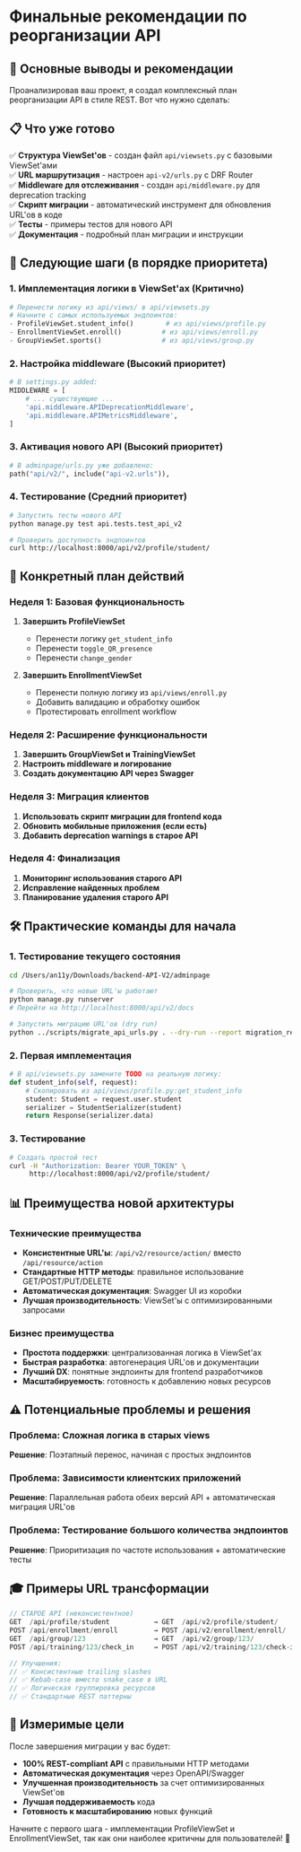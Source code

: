 # Финальные рекомендации по реорганизации API

## 🎯 Основные выводы и рекомендации

Проанализировав ваш проект, я создал комплексный план реорганизации API в стиле REST. Вот что нужно сделать:

## 📋 Что уже готово

✅ **Структура ViewSet'ов** - создан файл `api/viewsets.py` с базовыми ViewSet'ами  
✅ **URL маршрутизация** - настроен `api-v2/urls.py` с DRF Router  
✅ **Middleware для отслеживания** - создан `api/middleware.py` для deprecation tracking  
✅ **Скрипт миграции** - автоматический инструмент для обновления URL'ов в коде  
✅ **Тесты** - примеры тестов для нового API  
✅ **Документация** - подробный план миграции и инструкции  

## 🚀 Следующие шаги (в порядке приоритета)

### 1. Имплементация логики в ViewSet'ах (Критично)
```python
# Перенести логику из api/views/ в api/viewsets.py
# Начните с самых используемых эндпоинтов:
- ProfileViewSet.student_info()        # из api/views/profile.py
- EnrollmentViewSet.enroll()          # из api/views/enroll.py  
- GroupViewSet.sports()               # из api/views/group.py
```

### 2. Настройка middleware (Высокий приоритет)
```python
# В settings.py added:
MIDDLEWARE = [
    # ... существующие ...
    'api.middleware.APIDeprecationMiddleware',
    'api.middleware.APIMetricsMiddleware',
]
```

### 3. Активация нового API (Высокий приоритет)
```python
# В adminpage/urls.py уже добавлено:
path("api/v2/", include("api-v2.urls")),
```

### 4. Тестирование (Средний приоритет)
```bash
# Запустить тесты нового API
python manage.py test api.tests.test_api_v2

# Проверить доступность эндпоинтов
curl http://localhost:8000/api/v2/profile/student/
```

## 🔄 Конкретный план действий

### Неделя 1: Базовая функциональность
1. **Завершить ProfileViewSet**
   - Перенести логику `get_student_info`
   - Перенести `toggle_QR_presence`
   - Перенести `change_gender`

2. **Завершить EnrollmentViewSet** 
   - Перенести полную логику из `api/views/enroll.py`
   - Добавить валидацию и обработку ошибок
   - Протестировать enrollment workflow

### Неделя 2: Расширение функциональности
1. **Завершить GroupViewSet и TrainingViewSet**
2. **Настроить middleware и логирование**
3. **Создать документацию API через Swagger**

### Неделя 3: Миграция клиентов
1. **Использовать скрипт миграции для frontend кода**
2. **Обновить мобильные приложения (если есть)**
3. **Добавить deprecation warnings в старое API**

### Неделя 4: Финализация
1. **Мониторинг использования старого API**
2. **Исправление найденных проблем**
3. **Планирование удаления старого API**

## 🛠 Практические команды для начала

### 1. Тестирование текущего состояния
```bash
cd /Users/an11y/Downloads/backend-API-V2/adminpage

# Проверить, что новые URL'ы работают
python manage.py runserver
# Перейти на http://localhost:8000/api/v2/docs

# Запустить миграцию URL'ов (dry run)
python ../scripts/migrate_api_urls.py . --dry-run --report migration_report.txt
```

### 2. Первая имплементация
```python
# В api/viewsets.py замените TODO на реальную логику:
def student_info(self, request):
    # Скопировать из api/views/profile.py:get_student_info
    student: Student = request.user.student
    serializer = StudentSerializer(student)
    return Response(serializer.data)
```

### 3. Тестирование
```bash
# Создать простой тест
curl -H "Authorization: Bearer YOUR_TOKEN" \
     http://localhost:8000/api/v2/profile/student/
```

## 📊 Преимущества новой архитектуры

### Технические преимущества
- **Консистентные URL'ы**: `/api/v2/resource/action/` вместо `/api/resource/action`
- **Стандартные HTTP методы**: правильное использование GET/POST/PUT/DELETE
- **Автоматическая документация**: Swagger UI из коробки
- **Лучшая производительность**: ViewSet'ы с оптимизированными запросами

### Бизнес преимущества  
- **Простота поддержки**: централизованная логика в ViewSet'ах
- **Быстрая разработка**: автогенерация URL'ов и документации
- **Лучший DX**: понятные эндпоинты для frontend разработчиков
- **Масштабируемость**: готовность к добавлению новых ресурсов

## ⚠️ Потенциальные проблемы и решения

### Проблема: Сложная логика в старых views
**Решение**: Поэтапный перенос, начиная с простых эндпоинтов

### Проблема: Зависимости клиентских приложений
**Решение**: Параллельная работа обеих версий API + автоматическая миграция URL'ов

### Проблема: Тестирование большого количества эндпоинтов
**Решение**: Приоритизация по частоте использования + автоматические тесты

## 🎓 Примеры URL трансформации

```javascript
// СТАРОЕ API (неконсистентное)
GET  /api/profile/student           → GET  /api/v2/profile/student/
POST /api/enrollment/enroll         → POST /api/v2/enrollment/enroll/
GET  /api/group/123                 → GET  /api/v2/group/123/
POST /api/training/123/check_in     → POST /api/v2/training/123/check-in/

// Улучшения:
// ✅ Консистентные trailing slashes
// ✅ Kebab-case вместо snake_case в URL
// ✅ Логическая группировка ресурсов
// ✅ Стандартные REST паттерны
```

## 🎯 Измеримые цели

После завершения миграции у вас будет:
- **100% REST-compliant API** с правильными HTTP методами
- **Автоматическая документация** через OpenAPI/Swagger
- **Улучшенная производительность** за счет оптимизированных ViewSet'ов
- **Лучшая поддерживаемость** кода
- **Готовность к масштабированию** новых функций

Начните с первого шага - имплементации ProfileViewSet и EnrollmentViewSet, так как они наиболее критичны для пользователей! 🚀
